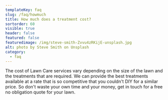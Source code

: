 ```yaml
---
templateKey: faq
slug: /faq/howmuch
title: How much does a treatment cost?
sortorder: 60
visible: true
header: false
featured: false
featuredimage: /img/steve-smith-Zvvu4zRKijE-unsplash.jpg
alt: photo by Steve Smith on Unsplash
category:
  - faq
---
```


The cost of Lawn Care services vary depending on the size of the lawn and the
treatments that are required. We can provide the best treatments available at a
rate that is so competitive that you couldn't DIY for a similar price. So don't
waste your own time and your money, get in touch for a free no obligation quote
for your lawn.
